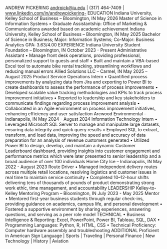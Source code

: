 ANDREW PICKERING
andrpick@iu.edu | (317) 464-7409 | www.linkedin.com/in/andrewpickering-
EDUCATION
Indiana University, Kelley School of Business – Bloomington, IN May 2026
Master of Science in Information Systems
•
Graduate Assistantship: Office of Marketing & Communications awarded based on academic achievement
Indiana University, Kelley School of Business – Bloomington, IN May 2025
Bachelor of Science in Business; Major: Information Systems; Co-Major: Business Analytics GPA: 3.63/4.00
EXPERIENCE
Indiana University Student Foundation – Bloomington, IN October 2023 - Present
Administrative Assistant
•
Manage front desk operations, providing professional, personalized support to guests and staff
•
Built and maintain a VBA-based Excel tool to automate bike rental tracking, streamlining workflows and reducing manual errors
Allied Solutions LLC – Carmel, IN May 2025 – August 2025
Product Service Operations Intern
•
Quantified process improvements by analyzing data from Jira and exporting to Power BI to create dashboards to assess the performance of process improvements
•
Developed scalable value tracking methodologies and KPIs to track process improvement initiatives
•
Reported to leadership and key stakeholders to communicate findings regarding process improvement analysis
•
Collaborated in an Agile environment on process improvement initiatives, enhancing efficiency and user satisfaction
Arcwood Environmental – Indianapolis, IN May 2024 - August 2024
Information Technology Intern
•
Leveraged Microsoft SQL Server to manage and manipulate large datasets, ensuring data integrity and quick query results
•
Employed SQL to extract, transform, and load data, improving the speed and accuracy of data preparation for an analysis of revenue customers generated
•
Utilized Power BI to design, develop, and maintain a dynamic Customer Leaderboard dashboard, providing insights into customer engagement and performance metrics which were later presented to senior leadership and a broad audience of over 100 individuals
Home City Ice – Indianapolis, IN May 2022 - August 2023
Route Driver
•
Managed independent delivery routes across multiple retail locations, resolving logistics and customer issues in real time to maintain service continuity
•
Completed 10–12-hour shifts delivering tens of thousands of pounds of product demonstrating strong work ethic, time management, and accountability
LEADERSHIP
Kelley-to-Kelley Mentoring Program – Bloomington, IN July 2023 - May 2025
Mentor
•
Mentored first-year business students through regular check-ins, providing guidance on academics, campus life, and personal development
•
Fostered a supportive environment by sharing experiences, answering questions, and serving as a peer role model
TECHNICAL
•
Business Intelligence & Reporting: Excel, PowerPoint, Power BI, Tableau, SQL, DAX
•
Programming Languages: Python, R, HTML, CSS
•
Technical Proficiency: Computer hardware assembly and troubleshooting
ADDITIONAL
Proficient in American Sign Language | Sports | Traveling | Personal Finance | New Technology | History | Aviation